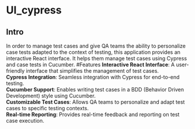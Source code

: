 # UI_cypress
## Intro
In order to manage test cases and give QA teams the ability to personalize case tests adapted to the context of testing, this application provides an interactive React interface. It helps them manage test cases using Cypress and case tests in Cucumber.
#Features
**Interactive React Interface**: A user-friendly interface that simplifies the management of test cases.<br/>
**Cypress Integration**: Seamless integration with Cypress for end-to-end testing.<br/>
**Cucumber Support**: Enables writing test cases in a BDD (Behavior Driven Development) style using Cucumber.<br/>
**Customizable Test Cases**: Allows QA teams to personalize and adapt test cases to specific testing contexts.<br/>
**Real-time Reporting**: Provides real-time feedback and reporting on test case execution.<br/>

